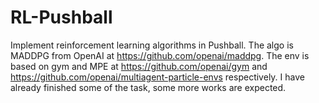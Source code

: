 # RL-Pushball
Implement reinforcement learning algorithms in Pushball.
The algo is MADDPG from OpenAI at https://github.com/openai/maddpg.
The env is based on gym and MPE at https://github.com/openai/gym and https://github.com/openai/multiagent-particle-envs respectively.
I have already finished some of the task, some more works are expected.
